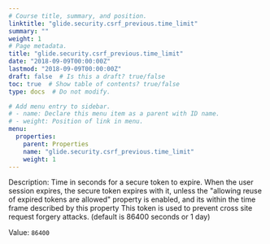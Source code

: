 ```yaml
---
# Course title, summary, and position.
linktitle: "glide.security.csrf_previous.time_limit"
summary: ""
weight: 1
# Page metadata.
title: "glide.security.csrf_previous.time_limit"
date: "2018-09-09T00:00:00Z"
lastmod: "2018-09-09T00:00:00Z"
draft: false  # Is this a draft? true/false
toc: true  # Show table of contents? true/false
type: docs  # Do not modify.

# Add menu entry to sidebar.
# - name: Declare this menu item as a parent with ID name.
# - weight: Position of link in menu.
menu:
  properties:
    parent: Properties
    name: "glide.security.csrf_previous.time_limit"
    weight: 1
---
```


Description: Time in seconds for a secure token to expire.  When the user session expires, the secure token expires with it, unless the "allowing reuse of expired tokens are allowed" property is enabled, and its within the time frame described by this property This token is used to prevent cross site request forgery attacks. (default is 86400 seconds or 1 day)


Value: `86400`
